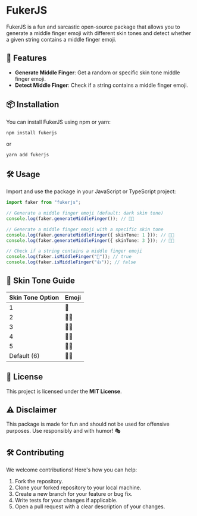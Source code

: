 # FukerJS

FukerJS is a fun and sarcastic open-source package that allows you to generate a middle finger emoji with different skin tones and detect whether a given string contains a middle finger emoji.

## 🚀 Features

- **Generate Middle Finger**: Get a random or specific skin tone middle finger emoji.
- **Detect Middle Finger**: Check if a string contains a middle finger emoji.

## 📦 Installation

You can install FukerJS using npm or yarn:

```sh
npm install fukerjs
```

or

```sh
yarn add fukerjs
```

## 🛠️ Usage

Import and use the package in your JavaScript or TypeScript project:

```ts
import faker from "fukerjs";

// Generate a middle finger emoji (default: dark skin tone)
console.log(faker.generateMiddleFinger()); // 🖕🏿

// Generate a middle finger emoji with a specific skin tone
console.log(faker.generateMiddleFinger({ skinTone: 1 })); // 🖕🏻
console.log(faker.generateMiddleFinger({ skinTone: 3 })); // 🖕🏽

// Check if a string contains a middle finger emoji
console.log(faker.isMiddleFinger("🖕")); // true
console.log(faker.isMiddleFinger("👍")); // false
```

## 🎨 Skin Tone Guide

| Skin Tone Option | Emoji |
| ---------------- | ----- |
| 1                | 🖕    |
| 2                | 🖕🏻  |
| 3                | 🖕🏼  |
| 4                | 🖕🏽  |
| 5                | 🖕🏾  |
| Default (6)      | 🖕🏿  |

## 📜 License

This project is licensed under the **MIT License**.

## ⚠️ Disclaimer

This package is made for fun and should not be used for offensive purposes. Use responsibly and with humor! 🎭

## 🛠️ Contributing

We welcome contributions! Here's how you can help:

1. Fork the repository.
2. Clone your forked repository to your local machine.
3. Create a new branch for your feature or bug fix.
4. Write tests for your changes if applicable.
5. Open a pull request with a clear description of your changes.

